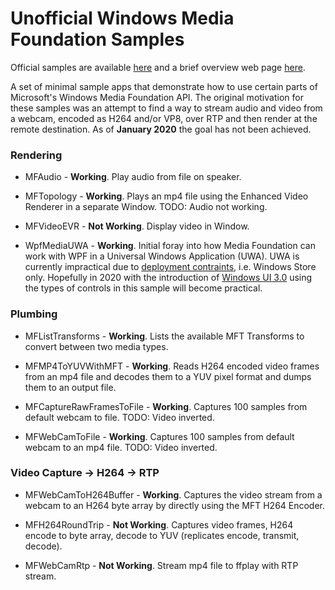 # Unofficial Windows Media Foundation Samples

Official samples are available [here](https://github.com/microsoft/Windows-classic-samples/tree/master/Samples/Win7Samples/multimedia/mediafoundation) and a brief overview web page [here](https://docs.microsoft.com/en-us/windows/win32/medfound/media-foundation-sdk-samples).

A set of minimal sample apps that demonstrate how to use certain parts of Microsoft's Windows Media Foundation API. The original motivation for these samples was an attempt to find a way to stream audio and video from a webcam, encoded as H264 and/or VP8, over RTP and then render at the remote destination. As of **January 2020** the goal has not been achieved.

### Rendering

 - MFAudio - **Working**. Play audio from file on speaker.
 
 - MFTopology - **Working**. Plays an mp4 file using the Enhanced Video Renderer in a separate Window. TODO: Audio not working.
 
 - MFVideoEVR - **Not Working**. Display video in Window.
 
 - WpfMediaUWA - **Working**. Initial foray into how Media Foundation can work with WPF in a Universal Windows Application (UWA). UWA is currently impractical due to [deployment contraints](https://docs.microsoft.com/en-us/windows/apps/desktop/choose-your-platform), i.e. Windows Store only. Hopefully in 2020 with the introduction of [Windows UI 3.0](https://docs.microsoft.com/en-us/uwp/toolkits/) using the types of controls in this sample will become practical.
 
### Plumbing

 - MFListTransforms - **Working**. Lists the available MFT Transforms to convert between two media types.
 
 - MFMP4ToYUVWithMFT - **Working**. Reads H264 encoded video frames from an mp4 file and decodes them to a YUV pixel format and dumps them to an output file.
 
 - MFCaptureRawFramesToFile - **Working**. Captures 100 samples from default webcam to file. TODO: Video inverted.
 
 - MFWebCamToFile - **Working**. Captures 100 samples from default webcam to an mp4 file. TODO: Video inverted.
 

### Video Capture -> H264 -> RTP

 - MFWebCamToH264Buffer - **Working**. Captures the video stream from a webcam to an H264 byte array by directly using the MFT H264 Encoder.

 - MFH264RoundTrip - **Not Working**. Captures video frames, H264 encode to byte array, decode to YUV (replicates encode, transmit, decode).

 - MFWebCamRtp - **Not Working**. Stream mp4 file to ffplay with RTP stream.
 
 

 

